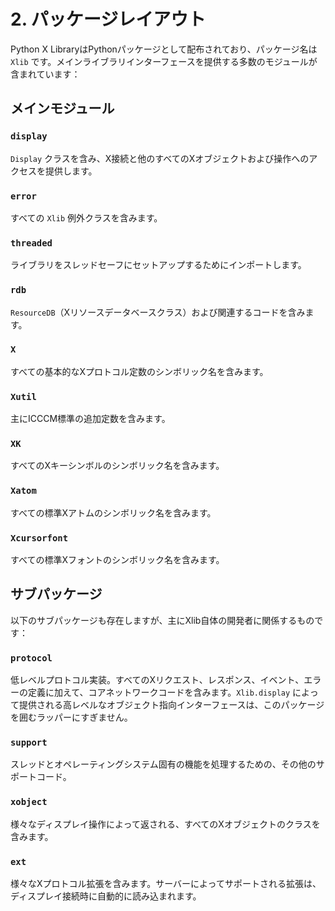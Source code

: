 # 2. パッケージレイアウト

Python X LibraryはPythonパッケージとして配布されており、パッケージ名は `Xlib` です。メインライブラリインターフェースを提供する多数のモジュールが含まれています：

## メインモジュール

### `display`
`Display` クラスを含み、X接続と他のすべてのXオブジェクトおよび操作へのアクセスを提供します。

### `error`
すべての `Xlib` 例外クラスを含みます。

### `threaded`
ライブラリをスレッドセーフにセットアップするためにインポートします。

### `rdb`
`ResourceDB`（Xリソースデータベースクラス）および関連するコードを含みます。

### `X`
すべての基本的なXプロトコル定数のシンボリック名を含みます。

### `Xutil`
主にICCCM標準の追加定数を含みます。

### `XK`
すべてのXキーシンボルのシンボリック名を含みます。

### `Xatom`
すべての標準Xアトムのシンボリック名を含みます。

### `Xcursorfont`
すべての標準Xフォントのシンボリック名を含みます。

## サブパッケージ

以下のサブパッケージも存在しますが、主にXlib自体の開発者に関係するものです：

### `protocol`
低レベルプロトコル実装。すべてのXリクエスト、レスポンス、イベント、エラーの定義に加えて、コアネットワークコードを含みます。`Xlib.display` によって提供される高レベルなオブジェクト指向インターフェースは、このパッケージを囲むラッパーにすぎません。

### `support`
スレッドとオペレーティングシステム固有の機能を処理するための、その他のサポートコード。

### `xobject`
様々なディスプレイ操作によって返される、すべてのXオブジェクトのクラスを含みます。

### `ext`
様々なXプロトコル拡張を含みます。サーバーによってサポートされる拡張は、ディスプレイ接続時に自動的に読み込まれます。